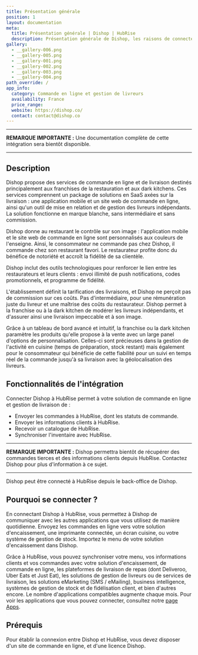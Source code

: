 ```yaml
---
title: Présentation générale
position: 1
layout: documentation
meta:
  title: Présentation générale | Dishop | HubRise
  description: Présentation générale de Dishop, les raisons de connecter Dishop à HubRise et les fonctionnalités de l'intégration avec HubRise.
gallery:
  - __gallery-006.png
  - __gallery-005.png
  - __gallery-001.png
  - __gallery-002.png
  - __gallery-003.png
  - __gallery-004.png
path_override: /
app_info:
  category: Commande en ligne et gestion de livreurs
  availability: France
  price_range:
  website: https://dishop.co/
  contact: contact@dishop.co
---
```


---

**REMARQUE IMPORTANTE :** Une documentation complète de cette intégration sera bientôt disponible.

---

## Description

Dishop propose des services de commande en ligne et de livraison destinés principalement aux franchises de la restauration et aux dark kitchens. Ces services comprennent un package de solutions en SaaS axées sur la livraison : une application mobile et un site web de commande en ligne, ainsi qu'un outil de mise en relation et de gestion des livreurs indépendants. La solution fonctionne en marque blanche, sans intermédiaire et sans commission.

Dishop donne au restaurant le contrôle sur son image : l'application mobile et le site web de commande en ligne sont personnalisés aux couleurs de l'enseigne. Ainsi, le consommateur ne commande pas chez Dishop, il commande chez son restaurant favori. Le restaurateur profite donc du bénéfice de notoriété et accroît la fidélité de sa clientèle.

Dishop inclut des outils technologiques pour renforcer le lien entre les restaurateurs et leurs clients : envoi illimité de push notifications, codes promotionnels, et programme de fidélité.

L'établissement définit la tarification des livraisons, et Dishop ne perçoit pas de commission sur ces coûts. Pas d'intermédiaire, pour une rémunération juste du livreur et une maîtrise des coûts du restaurateur. Dishop permet à la franchise ou à la dark kitchen de modérer les livreurs indépendants, et d'assurer ainsi une livraison impeccable et à son image.

Grâce à un tableau de bord avancé et intuitif, la franchise ou la dark kitchen paramètre les produits qu'elle propose à la vente avec un large panel d'options de personnalisation. Celles-ci sont précieuses dans la gestion de l'activité en cuisine (temps de préparation, stock restant) mais également pour le consommateur qui bénéficie de cette fiabilité pour un suivi en temps réel de la commande jusqu'à sa livraison avec la géolocalisation des livreurs.

## Fonctionnalités de l'intégration

Connecter Dishop à HubRise permet à votre solution de commande en ligne et gestion de livraison de :

- Envoyer les commandes à HubRise, dont les statuts de commande.
- Envoyer les informations clients à HubRise.
- Recevoir un catalogue de HubRise.
- Synchroniser l'inventaire avec HubRise.

---

**REMARQUE IMPORTANTE :** Dishop permettra bientôt de récupérer des commandes tierces et des informations clients depuis HubRise. Contactez Dishop pour plus d'information à ce sujet.

---

Dishop peut être connecté à HubRise depuis le back-office de Dishop.

## Pourquoi se connecter ?

En connectant Dishop à HubRise, vous permettez à Dishop de communiquer avec les autres applications que vous utilisez de manière quotidienne. Envoyez les commandes en ligne vers votre solution d'encaissement, une imprimante connectée, un écran cuisine, ou votre système de gestion de stock. Importez le menu de votre solution d'encaissement dans Dishop.

Grâce à HubRise, vous pouvez synchroniser votre menu, vos informations clients et vos commandes avec votre solution d'encaissement, de commande en ligne, les plateformes de livraison de repas (dont Deliveroo, Uber Eats et Just Eat), les solutions de gestion de livreurs ou de services de livraison, les solutions eMarketing (SMS / eMailing), business intelligence, systèmes de gestion de stock et de fidélisation client, et bien d'autres encore. Le nombre d'applications compatibles augmente chaque mois. Pour voir les applications que vous pouvez connecter, consultez notre [page Apps](/apps).

## Prérequis

Pour établir la connexion entre Dishop et HubRise, vous devez disposer d'un site de commande en ligne, et d'une licence Dishop.
